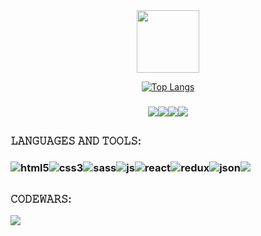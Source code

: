 <div id="header" align="center">
  <img src="https://i.giphy.com/media/XNUPUjxLq9SuwoQDEp/giphy.webp" width="100"/>
</div>

<div align="center">
  
<!--   [![GitHub Streak](https://github-readme-streak-stats.herokuapp.com?user=yaroslavskiba&theme=dark&date_format=j%20M%5B%20Y%5D)](https://git.io/streak-stats) -->

  [![Top Langs](https://github-readme-stats.vercel.app/api/top-langs/?username=yaroslavskiba&theme=dark)](https://github.com/anuraghazra/github-readme-stats)
</div>

### <div align="center"><a href="https://www.codewars.com/users/yaroslavskiba322"><img src="https://img.shields.io/badge/Codewars-B1361E?style=for-the-badge&logo=codewars&logoColor=white"/></a><a href="https://www.linkedin.com/in/%D0%BF%D0%B0%D0%B2%D0%B5%D0%BB-%D0%B2%D0%BE%D1%80%D0%BE%D0%B1%D1%8C%D0%B5%D0%B2-4ba528256/"><img src="https://img.shields.io/badge/LinkedIn-0A66C2.svg?style=for-the-badge&logo=LinkedIn&logoColor=white"></a><a href="https://www.freecodecamp.org/Yaroslavskiba"><img src="https://img.shields.io/badge/freeCodeCamp-0A0A23.svg?style=for-the-badge&logo=freeCodeCamp&logoColor=white"></a><a href="mailto:yaroslavskiba322@gmail.com"><img src="https://img.shields.io/badge/Gmail-EA4335.svg?style=for-the-badge&logo=Gmail&logoColor=white"></a>
###
##

### 𝙻𝙰𝙽𝙶𝚄𝙰𝙶𝙴𝚂 𝙰𝙽𝙳 𝚃𝙾𝙾𝙻𝚂: 
### <img alt="html5" src="https://img.shields.io/badge/HTML5-E34F26.svg?style=for-the-badge&logo=HTML5&logoColor=white"/><img alt="css3" src="https://img.shields.io/badge/CSS3-1572B6.svg?style=for-the-badge&logo=CSS3&logoColor=white"/><img alt="sass" src="https://img.shields.io/badge/Sass-CC6699.svg?style=for-the-badge&logo=Sass&logoColor=white"/><img alt="js" src="https://img.shields.io/badge/JavaScript-F7DF1E.svg?style=for-the-badge&logo=JavaScript&logoColor=black"/><img alt="react" src="https://img.shields.io/badge/React-61DAFB.svg?style=for-the-badge&logo=React&logoColor=black"/><img alt="redux" src="https://img.shields.io/badge/Redux-764ABC.svg?style=for-the-badge&logo=Redux&logoColor=white"/><img alt="json" src="https://img.shields.io/badge/JSON-000000.svg?style=for-the-badge&logo=JSON&logoColor=white"/><img src="https://img.shields.io/badge/typescript-%23007ACC.svg?style=for-the-badge&logo=typescript&logoColor=white" />
###
##
### 𝙲𝙾𝙳𝙴𝚆𝙰𝚁𝚂:
<!-- ###  𝙻𝙴𝙴𝚃𝙲𝙾𝙳𝙴: -->
<img src="https://www.codewars.com/users/yaroslavskiba322/badges/large">
<!-- <img src="https://img.shields.io/badge/dynamic/json?style=for-the-badge&labelColor=black&color=%23ffa116&label=Solved&query=solvedOverTotal&url=https%3A%2F%2Fleetcode-badge.vercel.app%2Fapi%2Fusers%2Fyaroslavskiba&logo=leetcode&logoColor=yellow"> -->
  

